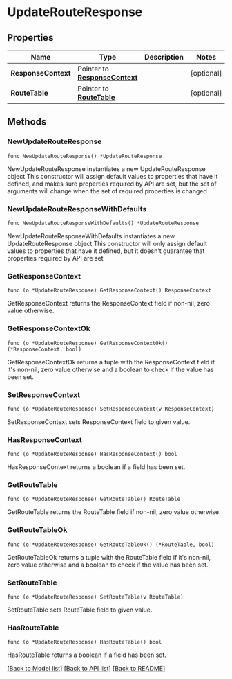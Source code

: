 # UpdateRouteResponse

## Properties

Name | Type | Description | Notes
------------ | ------------- | ------------- | -------------
**ResponseContext** | Pointer to [**ResponseContext**](ResponseContext.md) |  | [optional] 
**RouteTable** | Pointer to [**RouteTable**](RouteTable.md) |  | [optional] 

## Methods

### NewUpdateRouteResponse

`func NewUpdateRouteResponse() *UpdateRouteResponse`

NewUpdateRouteResponse instantiates a new UpdateRouteResponse object
This constructor will assign default values to properties that have it defined,
and makes sure properties required by API are set, but the set of arguments
will change when the set of required properties is changed

### NewUpdateRouteResponseWithDefaults

`func NewUpdateRouteResponseWithDefaults() *UpdateRouteResponse`

NewUpdateRouteResponseWithDefaults instantiates a new UpdateRouteResponse object
This constructor will only assign default values to properties that have it defined,
but it doesn't guarantee that properties required by API are set

### GetResponseContext

`func (o *UpdateRouteResponse) GetResponseContext() ResponseContext`

GetResponseContext returns the ResponseContext field if non-nil, zero value otherwise.

### GetResponseContextOk

`func (o *UpdateRouteResponse) GetResponseContextOk() (*ResponseContext, bool)`

GetResponseContextOk returns a tuple with the ResponseContext field if it's non-nil, zero value otherwise
and a boolean to check if the value has been set.

### SetResponseContext

`func (o *UpdateRouteResponse) SetResponseContext(v ResponseContext)`

SetResponseContext sets ResponseContext field to given value.

### HasResponseContext

`func (o *UpdateRouteResponse) HasResponseContext() bool`

HasResponseContext returns a boolean if a field has been set.

### GetRouteTable

`func (o *UpdateRouteResponse) GetRouteTable() RouteTable`

GetRouteTable returns the RouteTable field if non-nil, zero value otherwise.

### GetRouteTableOk

`func (o *UpdateRouteResponse) GetRouteTableOk() (*RouteTable, bool)`

GetRouteTableOk returns a tuple with the RouteTable field if it's non-nil, zero value otherwise
and a boolean to check if the value has been set.

### SetRouteTable

`func (o *UpdateRouteResponse) SetRouteTable(v RouteTable)`

SetRouteTable sets RouteTable field to given value.

### HasRouteTable

`func (o *UpdateRouteResponse) HasRouteTable() bool`

HasRouteTable returns a boolean if a field has been set.


[[Back to Model list]](../README.md#documentation-for-models) [[Back to API list]](../README.md#documentation-for-api-endpoints) [[Back to README]](../README.md)


